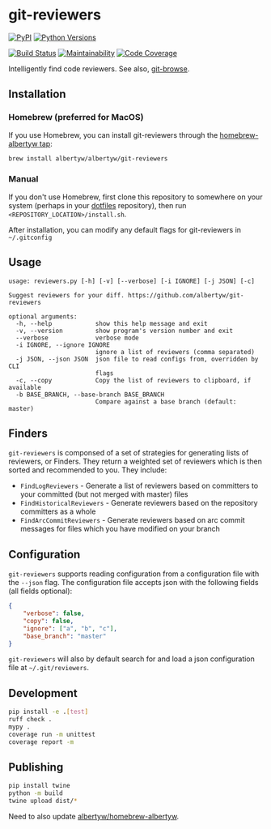 git-reviewers
=============

[![PyPI](https://img.shields.io/pypi/v/git-reviewers.svg)](https://pypi.org/project/git-reviewers/)
[![Python Versions](https://img.shields.io/pypi/pyversions/git-reviewers.svg)](https://pypi.org/project/git-reviewers/)


[![Build Status](https://drone.albertyw.com/api/badges/albertyw/git-reviewers/status.svg)](https://drone.albertyw.com/albertyw/git-reviewers)
[![Maintainability](https://qlty.sh/gh/albertyw/projects/git-reviewers/maintainability.svg)](https://qlty.sh/gh/albertyw/projects/git-reviewers)
[![Code Coverage](https://qlty.sh/gh/albertyw/projects/git-reviewers/coverage.svg)](https://qlty.sh/gh/albertyw/projects/git-reviewers)

Intelligently find code reviewers.
See also, [git-browse](https://github.com/albertyw/git-browse).

Installation
------------

### Homebrew (preferred for MacOS)

If you use Homebrew, you can install git-reviewers through the
[homebrew-albertyw tap](https://github.com/albertyw/homebrew-albertyw):


```bash
brew install albertyw/albertyw/git-reviewers
```

### Manual

If you don't use Homebrew, first clone this repository to somewhere on your system
(perhaps in your [dotfiles](https://github.com/albertyw/dotfiles)
repository), then run `<REPOSITORY_LOCATION>/install.sh`.

After installation, you can modify any default flags for git-reviewers
in `~/.gitconfig`

Usage
-----

```
usage: reviewers.py [-h] [-v] [--verbose] [-i IGNORE] [-j JSON] [-c]

Suggest reviewers for your diff. https://github.com/albertyw/git-reviewers

optional arguments:
  -h, --help            show this help message and exit
  -v, --version         show program's version number and exit
  --verbose             verbose mode
  -i IGNORE, --ignore IGNORE
                        ignore a list of reviewers (comma separated)
  -j JSON, --json JSON  json file to read configs from, overridden by CLI
                        flags
  -c, --copy            Copy the list of reviewers to clipboard, if available
  -b BASE_BRANCH, --base-branch BASE_BRANCH
                        Compare against a base branch (default: master)
```

Finders
-------

`git-reviewers` is componsed of a set of strategies for generating lists of
reviewers, or Finders.  They return a weighted set of reviewers which is then
sorted and recommended to you.  They include:

- `FindLogReviewers` - Generate a list of reviewers based on committers to
  your committed (but not merged with master) files
- `FindHistoricalReviewers` - Generate reviewers based on the repository
  committers as a whole
- `FindArcCommitReviewers` - Generate reviewers based on arc commit messages
  for files which you have modified on your branch

Configuration
-------------

`git-reviewers` supports reading configuration from a configuration file
with the `--json` flag.  The configuration file accepts json with the
following fields (all fields optional):

```json
{
    "verbose": false,
    "copy": false,
    "ignore": ["a", "b", "c"],
    "base_branch": "master"
}
```

`git-reviewers` will also by default search for and load a json
configuration file at `~/.git/reviewers`.

Development
-----------

```bash
pip install -e .[test]
ruff check .
mypy .
coverage run -m unittest
coverage report -m
```

Publishing
----------

```bash
pip install twine
python -m build
twine upload dist/*
```

Need to also update [albertyw/homebrew-albertyw](https://github.com/albertyw/homebrew-albertyw).
